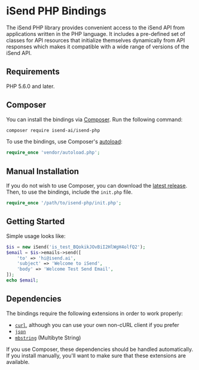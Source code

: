# iSend PHP Bindings
The iSend PHP library provides convenient access to the iSend API from applications written in the PHP language. It includes a pre-defined set of classes for API resources that initialize themselves dynamically from API responses which makes it compatible with a wide range of versions of the iSend API.

## Requirements

PHP 5.6.0 and later.

## Composer

You can install the bindings via [Composer](http://getcomposer.org/). Run the following command:

```bash
composer require isend-ai/isend-php
```

To use the bindings, use Composer's [autoload](https://getcomposer.org/doc/01-basic-usage.md#autoloading):

```php
require_once 'vendor/autoload.php';
```

## Manual Installation

If you do not wish to use Composer, you can download the [latest release](https://github.com/isend-ai/isend-php/releases). Then, to use the bindings, include the `init.php` file.

```php
require_once '/path/to/isend-php/init.php';
```

## Getting Started

Simple usage looks like:

```php
$is = new iSend('is_test_BQokikJOvBiI2HlWgH4olfQ2');
$email = $is->emails->send([
    'to' => 'hi@isend.ai',
    'subject' => 'Welcome to iSend',
    'body' => 'Welcome Test Send Email',
]);
echo $email;
```

## Dependencies

The bindings require the following extensions in order to work properly:

-   [`curl`](https://secure.php.net/manual/en/book.curl.php), although you can use your own non-cURL client if you prefer
-   [`json`](https://secure.php.net/manual/en/book.json.php)
-   [`mbstring`](https://secure.php.net/manual/en/book.mbstring.php) (Multibyte String)

If you use Composer, these dependencies should be handled automatically. If you install manually, you'll want to make sure that these extensions are available.
